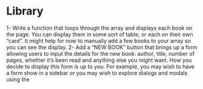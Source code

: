 # Library

1- Write a function that loops through the array and displays each book on the page. You can display them in some sort of table, or each on their own “card”. It might help for now to manually add a few books to your array so you can see the display.
2- Add a “NEW BOOK” button that brings up a form allowing users to input the details for the new book: author, title, number of pages, whether it’s been read and anything else you might want. How you decide to display this form is up to you. For example, you may wish to have a form show in a sidebar or you may wish to explore dialogs and modals using the <dialog> tag. However you do this, you will most likely encounter an issue where submitting your form will not do what you expect it to do. That’s because the submit input tries to send the data to a server by default. This is where event.preventDefault(); will come in handy. Check out the documentation for event.preventDefault and see how you can solve this issue!
3- Add a button on each book’s display to remove the book from the library.
  * You will need to associate your DOM elements with the actual book objects in some way. One easy solution is giving them a data-attribute that corresponds to the index of the library array.
4- Add a button on each book’s display to change its read status.
  * To facilitate this you will want to create the function that toggles a book’s read status on your Book prototype instance.
